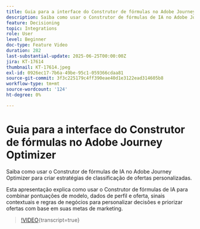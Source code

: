 ```yaml
---
title: Guia para a interface do Construtor de fórmulas no Adobe Journey Optimizer
description: Saiba como usar o Construtor de fórmulas de IA no Adobe Journey Optimizer para criar estratégias de classificação de ofertas personalizadas. Esta apresentação explica como usar o Construtor de fórmulas de IA para combinar pontuações de modelo, dados de perfil e oferta, sinais contextuais e regras de negócios para personalizar decisões e priorizar ofertas com base em suas metas de marketing.
feature: Decisioning
topic: Integrations
role: User
level: Beginner
doc-type: Feature Video
duration: 282
last-substantial-update: 2025-06-25T00:00:00Z
jira: KT-17614
thumbnail: KT-17614.jpeg
exl-id: 0926ec17-7b6a-49be-95c1-059366cdaa81
source-git-commit: 3f3c225179c4ff390eae40d1e3122ead314605b8
workflow-type: tm+mt
source-wordcount: '124'
ht-degree: 0%

---
```


# Guia para a interface do Construtor de fórmulas no Adobe Journey Optimizer

Saiba como usar o Construtor de fórmulas de IA no Adobe Journey Optimizer para criar estratégias de classificação de ofertas personalizadas.

Esta apresentação explica como usar o Construtor de fórmulas de IA para combinar pontuações de modelo, dados de perfil e oferta, sinais contextuais e regras de negócios para personalizar decisões e priorizar ofertas com base em suas metas de marketing.

>[!VIDEO](https://video.tv.adobe.com/v/3464446/?learn=on&enablevpops){transcript=true}
